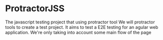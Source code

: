 # ProtractorJSS
The javascript testing project that using protractor tool
We will protractor tools to create a test project. It aims to test a E2E testing for an agular web application.
We're only taking into account some main flow of the page

